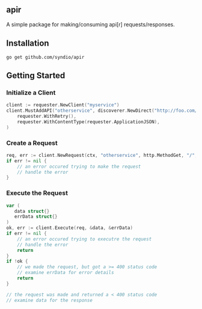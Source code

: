 apir
-----

A simple package for making/consuming api[r] requests/responses.

## Installation

`go get github.com/syndio/apir`

## Getting Started


### Initialize a Client

```go
client := requester.NewClient("myservice")
client.MustAddAPI("otherservice", discoverer.NewDirect("http://foo.com/api"),
	requester.WithRetry(),
	requester.WithContentType(requester.ApplicationJSON),
)
```

### Create a Request

```go
req, err := client.NewRequest(ctx, "otherservice", http.MethodGet, "/", nil)
if err != nil {
    // an error occured trying to make the request
    // handle the error
}
```

### Execute the Request

```go
var (
   data struct{}
   errData struct{}
)
ok, err := client.Execute(req, &data, &errData)
if err != nil {
    // an error occured trying to executre the request
    // handle the error
    return
}
if !ok {
    // we made the request, but got a >= 400 status code
    // examine errData for error details
    return
}

// the request was made and returned a < 400 status code
// examine data for the response
```
